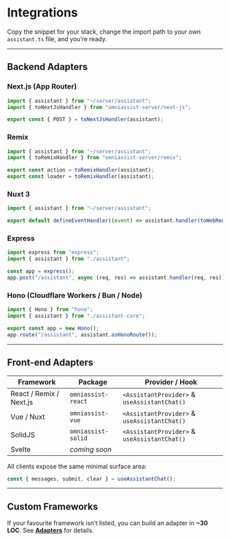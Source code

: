 # Integrations

Copy the snippet for your stack, change the import path to your own `assistant.ts` file, and you’re
ready.

---

## Backend Adapters

### Next.js (App Router)

```ts title="/app/api/assistant/route.ts"
import { assistant } from "~/server/assistant";
import { toNextJsHandler } from "omniassist-server/next-js";

export const { POST } = toNextJsHandler(assistant);
```

### Remix

```ts title="/app/routes/api.assistant.$.ts"
import { assistant } from "~/server/assistant";
import { toRemixHandler } from "omniassist-server/remix";

export const action = toRemixHandler(assistant);
export const loader = toRemixHandler(assistant);
```

### Nuxt 3

```ts title="/server/api/assistant.ts"
import { assistant } from "~/server/assistant";

export default defineEventHandler((event) => assistant.handler(toWebRequest(event)));
```

### Express

```ts title="/src/server.ts"
import express from "express";
import { assistant } from "./assistant";

const app = express();
app.post("/assistant", async (req, res) => assistant.handler(req, res));
```

### Hono (Cloudflare Workers / Bun / Node)

```ts title="/src/assistant.ts"
import { Hono } from "hono";
import { assistant } from "./assistant-core";

export const app = new Hono();
app.route("/assistant", assistant.asHonoRoute());
```

---

## Front-end Adapters

| Framework               | Package            | Provider / Hook                              |
| ----------------------- | ------------------ | -------------------------------------------- |
| React / Remix / Next.js | `omniassist-react` | `<AssistantProvider>` & `useAssistantChat()` |
| Vue / Nuxt              | `omniassist-vue`   | `<AssistantProvider>` & `useAssistantChat()` |
| SolidJS                 | `omniassist-solid` | `<AssistantProvider>` & `useAssistantChat()` |
| Svelte                  | _coming soon_      |                                              |

All clients expose the same minimal surface area:

```ts
const { messages, submit, clear } = useAssistantChat();
```

---

## Custom Frameworks

If your favourite framework isn’t listed, you can build an adapter in **~30 LOC**. See
**[Adapters](concepts.md#adapters)** for details.
